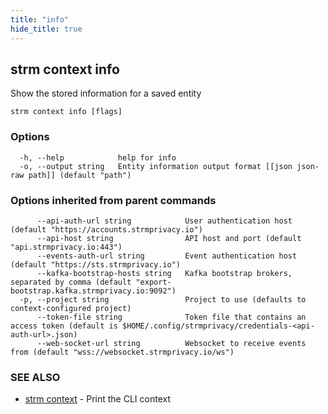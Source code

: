 ```yaml
---
title: "info"
hide_title: true
---
```

## strm context info

Show the stored information for a saved entity

```
strm context info [flags]
```

### Options

```
  -h, --help            help for info
  -o, --output string   Entity information output format [[json json-raw path]] (default "path")
```

### Options inherited from parent commands

```
      --api-auth-url string            User authentication host (default "https://accounts.strmprivacy.io")
      --api-host string                API host and port (default "api.strmprivacy.io:443")
      --events-auth-url string         Event authentication host (default "https://sts.strmprivacy.io")
      --kafka-bootstrap-hosts string   Kafka bootstrap brokers, separated by comma (default "export-bootstrap.kafka.strmprivacy.io:9092")
  -p, --project string                 Project to use (defaults to context-configured project)
      --token-file string              Token file that contains an access token (default is $HOME/.config/strmprivacy/credentials-<api-auth-url>.json)
      --web-socket-url string          Websocket to receive events from (default "wss://websocket.strmprivacy.io/ws")
```

### SEE ALSO

* [strm context](docs/04-reference/01-cli-reference/strm/context/index.md)	 - Print the CLI context

